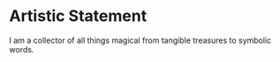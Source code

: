 # Artistic Statement

I am a collector of all things magical from tangible treasures to symbolic words.
